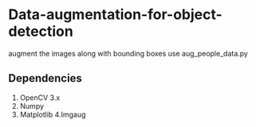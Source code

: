 # Data-augmentation-for-object-detection
augment the images along with bounding boxes 
use aug_people_data.py
## Dependencies
1. OpenCV 3.x
2. Numpy
3. Matplotlib
4.Imgaug 


